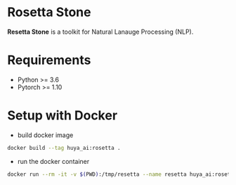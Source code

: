 Rosetta Stone
=============

**Resetta Stone** is a toolkit for Natural Lanauge Processing (NLP).

# Requirements
- Python >= 3.6
- Pytorch >= 1.10

# Setup with Docker

- build docker image

```bash
docker build --tag huya_ai:rosetta .
```

- run the docker container

```bash
docker run --rm -it -v $(PWD):/tmp/resetta --name resetta huya_ai:rosetta bash
```